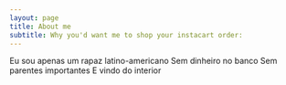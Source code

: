 ```yaml
---
layout: page
title: About me
subtitle: Why you'd want me to shop your instacart order:
---
```


Eu sou apenas um rapaz latino-americano
Sem dinheiro no banco
Sem parentes importantes
E vindo do interior